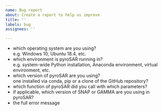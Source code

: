```yaml
---
name: Bug report
about: Create a report to help us improve
title: ''
labels: bug
assignees: ''

---
```


- which operating system are you using?  
e.g. Windows 10, Ubuntu 18.4, etc.
- which environment is pyroSAR running in?  
e.g. system-wide Python installation, Anaconda environment, virtual environment, etc.
- which version of pyroSAR are you using?  
one installed via conda, pip or a clone of the GitHub repository?
-  which function of pyroSAR did you call with which parameters?  
- if applicable, which version of SNAP or GAMMA are you using in pyroSAR?
- the full error message
